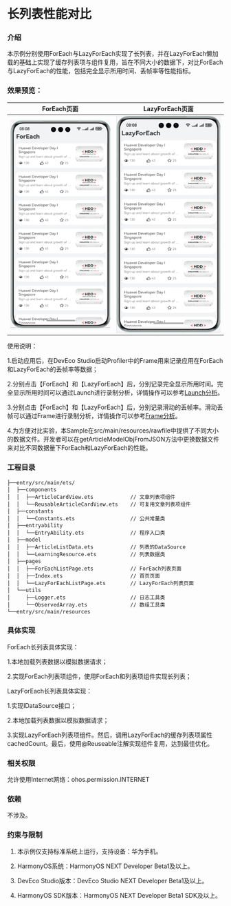 # 长列表性能对比

### 介绍
本示例分别使用ForEach与LazyForEach实现了长列表，并在LazyForEach懒加载的基础上实现了缓存列表项与组件复用，旨在不同大小的数据下，对比ForEach与LazyForEach的性能，包括完全显示所用时间、丢帧率等性能指标。

### 效果预览：
| ForEach页面                           | LazyForEach页面                                  | 
|-------------------------------------|-----------------------------------------|
| ![](screenshots/device/ForEach.png) | ![](screenshots/device/LazyForEach.png) | 


使用说明：

1.启动应用后，在DevEco Studio启动Profiler中的Frame用来记录应用在ForEach和LazyForEach的丢帧率等数据；

2.分别点击【ForEach】和【LazyForEach】后，分别记录完全显示所用时间。完全显示所用时间可以通过Launch进行录制分析，详情操作可以参考[Launch分析](https://developer.huawei.com/consumer/cn/doc/harmonyos-guides-V5/ide-insight-session-launch-V5)。

3.分别点击【ForEach】和【LazyForEach】后，分别记录滑动的丢帧率。滑动丢帧可以通过Frame进行录制分析，详情操作可以参考[Frame分析](https://developer.huawei.com/consumer/cn/doc/harmonyos-guides-V5/ide-insight-session-frame-V5)。

4.为方便对比实验，本Sample在src/main/resources/rawfile中提供了不同大小的数据文件。开发者可以在getArticleModelObjFromJSON方法中更换数据文件来对比不同数据量下ForEach和LazyForEach的性能。


### 工程目录
```
├──entry/src/main/ets/
│  ├──components
│  │  ├──ArticleCardView.ets            // 文章列表项组件
│  │  └──ReusableArticleCardView.ets    // 可复用文章列表项组件
│  ├──constants 
│  │  └──Constants.ets                  // 公共常量类
│  ├──entryability
│  │  └──EntryAbility.ets               // 程序入口类
│  ├──model
│  │  ├──ArticleListData.ets            // 列表的DataSource
│  │  └──LearningResource.ets           // 列表数据类
│  ├──pages
│  │  ├──ForEachListPage.ets            // ForEach列表页面
│  │  ├──Index.ets                      // 首页页面
│  │  └──LazyForEachListPage.ets        // LazyForEach列表页面
│  └──utils
│     ├──Logger.ets                     // 日志工具类
│     └──ObservedArray.ets              // 数组工具类
└──entry/src/main/resources                              
```

### 具体实现
ForEach长列表具体实现：

1.本地加载列表数据以模拟数据请求；

2.实现ForEach列表项组件，使用ForEach和列表项组件实现长列表；

LazyForEach长列表具体实现：

1.实现IDataSource接口；

2.本地加载列表数据以模拟数据请求；

3.实现LazyForEach列表项组件。然后，调用LazyForEach的缓存列表项属性cachedCount。最后，使用@Reuseable注解实现组件复用，达到最佳优化。


### 相关权限
允许使用Internet网络：ohos.permission.INTERNET

### 依赖

不涉及。

### 约束与限制

1. 本示例仅支持标准系统上运行，支持设备：华为手机。

2. HarmonyOS系统：HarmonyOS NEXT Developer Beta1及以上。

3. DevEco Studio版本：DevEco Studio NEXT Developer Beta1及以上。

4. HarmonyOS SDK版本：HarmonyOS NEXT Developer Beta1 SDK及以上。